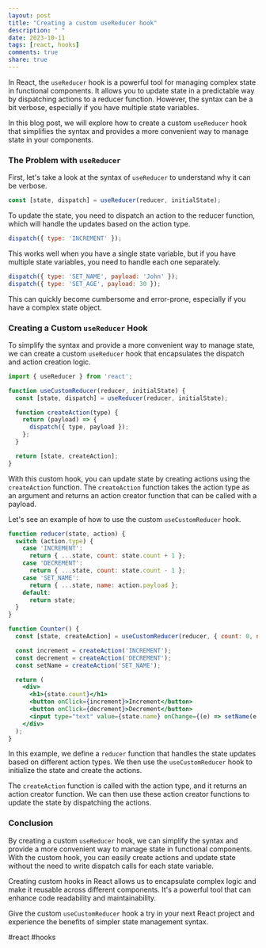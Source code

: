 ```yaml
---
layout: post
title: "Creating a custom useReducer hook"
description: " "
date: 2023-10-11
tags: [react, hooks]
comments: true
share: true
---
```


In React, the `useReducer` hook is a powerful tool for managing complex state in functional components. It allows you to update state in a predictable way by dispatching actions to a reducer function. However, the syntax can be a bit verbose, especially if you have multiple state variables. 

In this blog post, we will explore how to create a custom `useReducer` hook that simplifies the syntax and provides a more convenient way to manage state in your components.

### The Problem with `useReducer`

First, let's take a look at the syntax of `useReducer` to understand why it can be verbose. 

```jsx
const [state, dispatch] = useReducer(reducer, initialState);
```

To update the state, you need to dispatch an action to the reducer function, which will handle the updates based on the action type.

```jsx
dispatch({ type: 'INCREMENT' });
```

This works well when you have a single state variable, but if you have multiple state variables, you need to handle each one separately.

```jsx
dispatch({ type: 'SET_NAME', payload: 'John' });
dispatch({ type: 'SET_AGE', payload: 30 });
```

This can quickly become cumbersome and error-prone, especially if you have a complex state object.

### Creating a Custom `useReducer` Hook

To simplify the syntax and provide a more convenient way to manage state, we can create a custom `useReducer` hook that encapsulates the dispatch and action creation logic.

```jsx
import { useReducer } from 'react';

function useCustomReducer(reducer, initialState) {
  const [state, dispatch] = useReducer(reducer, initialState);

  function createAction(type) {
    return (payload) => {
      dispatch({ type, payload });
    };
  }

  return [state, createAction];
}
```

With this custom hook, you can update state by creating actions using the `createAction` function. The `createAction` function takes the action type as an argument and returns an action creator function that can be called with a payload.

Let's see an example of how to use the custom `useCustomReducer` hook.

```jsx
function reducer(state, action) {
  switch (action.type) {
    case 'INCREMENT':
      return { ...state, count: state.count + 1 };
    case 'DECREMENT':
      return { ...state, count: state.count - 1 };
    case 'SET_NAME':
      return { ...state, name: action.payload };
    default:
      return state;
  }
}

function Counter() {
  const [state, createAction] = useCustomReducer(reducer, { count: 0, name: '' });

  const increment = createAction('INCREMENT');
  const decrement = createAction('DECREMENT');
  const setName = createAction('SET_NAME');

  return (
    <div>
      <h1>{state.count}</h1>
      <button onClick={increment}>Increment</button>
      <button onClick={decrement}>Decrement</button>
      <input type="text" value={state.name} onChange={(e) => setName(e.target.value)} />
    </div>
  );
}
```

In this example, we define a `reducer` function that handles the state updates based on different action types. We then use the `useCustomReducer` hook to initialize the state and create the actions.

The `createAction` function is called with the action type, and it returns an action creator function. We can then use these action creator functions to update the state by dispatching the actions.

### Conclusion

By creating a custom `useReducer` hook, we can simplify the syntax and provide a more convenient way to manage state in functional components. With the custom hook, you can easily create actions and update state without the need to write dispatch calls for each state variable.

Creating custom hooks in React allows us to encapsulate complex logic and make it reusable across different components. It's a powerful tool that can enhance code readability and maintainability.

Give the custom `useCustomReducer` hook a try in your next React project and experience the benefits of simpler state management syntax. 

#react #hooks